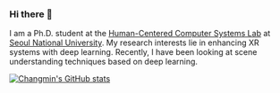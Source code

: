 ### Hi there 👋

I am a Ph.D. student at the [Human-Centered Computer Systems Lab](https://hcs.snu.ac.kr/) at [Seoul National University](https://www.snu.ac.kr/).
My research interests lie in enhancing XR systems with deep learning.
Recently, I have been looking at scene understanding techniques based on deep learning.

[![Changmin's GitHub stats](https://github-readme-stats.vercel.app/api?username=JeonChangMin)](https://github.com/anuraghazra/github-readme-stats)

<!--
**JeonChangMin/JeonChangMin** is a ✨ _special_ ✨ repository because its `README.md` (this file) appears on your GitHub profile.

Here are some ideas to get you started:

- 🔭 I’m currently working on ...
- 🌱 I’m currently learning ...
- 👯 I’m looking to collaborate on ...
- 🤔 I’m looking for help with ...
- 💬 Ask me about ...
- 📫 How to reach me: ...
- 😄 Pronouns: ...
- ⚡ Fun fact: ...
-->
